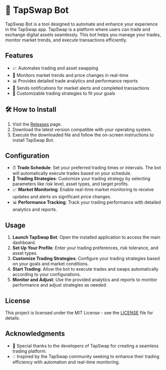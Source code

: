 # 🔄 TapSwap Bot

TapSwap Bot is a tool designed to automate and enhance your experience in the TapSwap app. TapSwap is a platform where users can trade and exchange digital assets seamlessly. This bot helps you manage your trades, monitor market trends, and execute transactions efficiently.

## Features

- 📈 Automates trading and asset swapping
- 🔄 Monitors market trends and price changes in real-time
- 📊 Provides detailed trade analytics and performance reports
- 🔔 Sends notifications for market alerts and completed transactions
- 🎯 Customizable trading strategies to fit your goals

## 🛠️ How to Install

1. Visit the [Releases](../../releases) page.
2. Download the latest version compatible with your operating system.
3. Execute the downloaded file and follow the on-screen instructions to install TapSwap Bot.

## Configuration

- ⏰ **Trade Schedule**: Set your preferred trading times or intervals. The bot will automatically execute trades based on your schedule.
- 🔧 **Trading Strategies**: Customize your trading strategy by selecting parameters like risk level, asset types, and target profits.
- 📈 **Market Monitoring**: Enable real-time market monitoring to receive updates and alerts on significant price changes.
- 📊 **Performance Tracking**: Track your trading performance with detailed analytics and reports.

## Usage

1. **Launch TapSwap Bot**: Open the installed application to access the main dashboard.
2. **Set Up Your Profile**: Enter your trading preferences, risk tolerance, and asset types.
3. **Customize Trading Strategies**: Configure your trading strategies based on your goals and market conditions.
4. **Start Trading**: Allow the bot to execute trades and swaps automatically according to your configurations.
5. **Monitor and Adjust**: Use the provided analytics and reports to monitor performance and adjust strategies as needed.

## License

This project is licensed under the MIT License - see the [LICENSE](LICENSE) file for details.

## Acknowledgments

- 🙏 Special thanks to the developers of TapSwap for creating a seamless trading platform.
- 💡 Inspired by the TapSwap community seeking to enhance their trading efficiency with automation and real-time monitoring.
